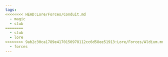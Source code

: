 ```yaml
---
tags:
<<<<<<<< HEAD:Lore/Forces/Conduit.md
  - magic
  - stub
========
  - stub
  - lore
>>>>>>>> 9ab2c30ca1789e4170150978112cc6d58ee51913:Lore/Forces/Aldium.md
  - forces
---
```

